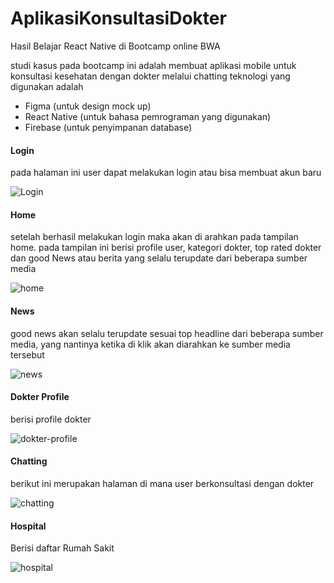 # AplikasiKonsultasiDokter
Hasil Belajar React Native di Bootcamp online BWA

studi kasus pada bootcamp ini adalah membuat aplikasi mobile untuk konsultasi kesehatan dengan dokter melalui chatting
teknologi yang digunakan adalah

- Figma (untuk design mock up)
- React Native (untuk bahasa pemrograman yang digunakan)
- Firebase (untuk penyimpanan database)

#### Login
pada halaman ini user dapat melakukan login atau bisa membuat akun baru

![Login](https://user-images.githubusercontent.com/35441466/83961691-d55bbb00-a8bf-11ea-9c79-cf17317b2c27.png)

#### Home
setelah berhasil melakukan login maka akan di arahkan pada tampilan home.
pada tampilan ini berisi profile user, kategori dokter, top rated dokter dan good News atau berita yang selalu terupdate
dari beberapa sumber media

![home](https://user-images.githubusercontent.com/35441466/83961700-e86e8b00-a8bf-11ea-9434-f31d58c902e3.png)

#### News
good news akan selalu terupdate sesuai top headline dari beberapa sumber media, yang nantinya ketika di klik akan diarahkan
ke sumber media tersebut

![news](https://user-images.githubusercontent.com/35441466/83961703-ee646c00-a8bf-11ea-98bc-b099d74ba97a.png)

#### Dokter Profile
berisi profile dokter 

![dokter-profile](https://user-images.githubusercontent.com/35441466/83961709-fc19f180-a8bf-11ea-8ab0-20dd07de1d74.png)

#### Chatting
berikut ini merupakan halaman di mana user berkonsultasi dengan dokter

![chatting](https://user-images.githubusercontent.com/35441466/83961717-0b00a400-a8c0-11ea-9d82-8f422449a7c3.png)

#### Hospital
Berisi daftar Rumah Sakit

![hospital](https://user-images.githubusercontent.com/35441466/83961721-10f68500-a8c0-11ea-8f24-cfb69e1fa8b3.png)
